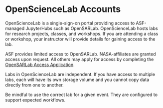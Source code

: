 # OpenScienceLab Accounts

OpenScienceLab is a single-sign-on portal providing access to ASF-managed JupyterHubs such as OpenSARLab. OpenScienceLab hosts labs for research projects, classes, and workshops. If you are attending a class or workshop, your instructor will provide details for gaining access to the lab.  

ASF provides limited access to OpenSARLab. NASA-affiliates are granted access upon request. All others may apply for access by completing the [OpenSARLab Access Application](https://forms.gle/LNBCwe8JohYitvfy6).

Labs in OpenScienceLab are independent. If you have access to multiple labs, each will have its own storage volume and you cannot copy data directly from one to another. 

Be mindful to use the correct lab for a given event. They are configured to support expected workflows.  